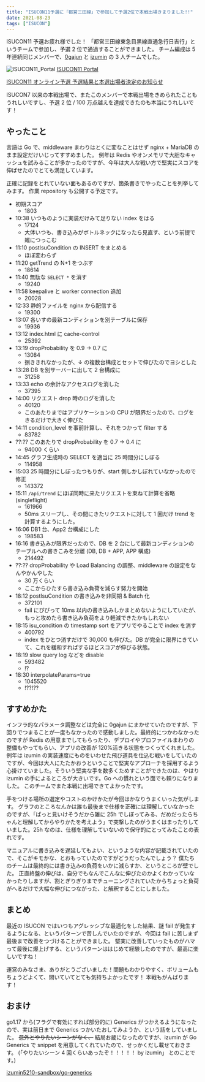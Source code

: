```yaml
---
title: "ISUCON11予選に「都営三田線」で参加して予選2位で本戦出場きまりました!!"
date: 2021-08-23
tags: ["ISUCON"]
---
```


ISUCON11 予選お疲れ様でした！
「都営三田線東急目黒線直通急行日吉行」というチームで参加し、予選 2 位で通過することができました。
チーム編成は 5 年連続同じメンバーで、[0gajun](https://twitter.com/0gajun) と [izumin](https://www.wantedly.com/id/izumin) の 3 人チームでした。

![ISUCON11_Portal](/i/ISUCON11_Portal.png)
[ISUCON11 Portal](https://portal.isucon.net/)

[ISUCON11 オンライン予選 予選結果と本選出場者決定のお知らせ](https://isucon.net/archives/56021237.html)

ISUCON7 以来の本戦出場で、またこのメンバーで本戦出場をきめられたこともうれしいですし、予選 2 位 / 100 万点越えを達成できたのも本当にうれしいです！

## やったこと

言語は Go で、middleware まわりはとくに変なことはせず nginx + MariaDB のまま設定だけいじってすすめました。
例年は Redis やオンメモリで大胆なキャッシュを試みることが多かったのですが、今年は大人な戦い方で堅実にスコアを伸ばせたのでとても満足しています。

正確に記録をとれていない面もあるのですが、箇条書きでやったことを列挙してみます。
作業 repository も公開する予定です。

- 初期スコア
  - 1803
- 10:38 いつものように実装だけみて足りない index をはる
  - 17124
  - 大体いつも、書き込みがボトルネックになったら見直す、という前提で雑につっこむ
- 11:10 postIsuCondition の INSERT をまとめる
  - ほぼ変わらず
- 11:20 getTrend の N+1 をつぶす
  - 18614
- 11:40 無駄な `SELECT *` を消す
  - 19240
- 11:58 keepalive と worker connection 追加
  - 20028
- 12:33 静的ファイルを nginx から配信する
  - 19300
- 13:07 各いすの最新コンディションを別テーブルに保存
  - 19936
- 13:12 index.html に cache-control
  - 25392
- 13:19 dropProbability を 0.9 → 0.7 に
  - 13084
  - 捌ききれなかったが、↓ の複数台構成とセットで伸びたのでヨシとした
- 13:28 DB を別サーバーに出して 2 台構成に
  - 31258
- 13:33 echo の余計なアクセスログを消した
  - 37395
- 14:00 リクエスト drop 時のログを消した
  - 40120
  - このあたりまではアプリケーションの CPU が限界だったので、ログをきるだけで大きく伸びた
- 14:11 condition_level を事前計算し、それをつかって filter する
  - 83782
- ??:?? このあたりで dropProbability を 0.7 → 0.4 に
  - 94000 くらい
- 14:45 グラフ生成時の SELECT を適当に 25 時間分にしぼる
  - 114958
- 15:03 25 時間分にしぼったつもりが、start 側しかしぼれていなかったので修正
  - 143372
- 15:11 `/api/trend` にほぼ同時に来たリクエストを束ねて計算を省略(singleflight)
  - 161966
  - 50ms スリープし、その間にきたリクエストに対して 1 回だけ trend を計算するようにした。
- 16:06 DB1 台、App2 台構成にした
  - 198583
- 16:16 書き込みが限界だったので、DB を 2 台にして最新コンディションのテーブルへの書きこみを分離 (DB, DB + APP, APP 構成)
  - 214492
- ??:?? dropProbability や Load Balancing の調整、middleware の設定をなんやかんやした
  - 30 万くらい
  - ここからひたすら書き込み負荷を減らす努力を開始
- 18:12 postIsuCondition の書き込みを非同期 & Batch 化
  - 372101
  - fail にびびって 10ms 以内の書き込みしかまとめないようにしていたが、もっと攻めたら書き込み負荷をより軽減できたかもしれない
- 18:15 isu_condition の timestamp sort をアプリでやることで index を消す
  - 400792
  - index をひとつ消すだけで 30,000 も伸びた。DB が完全に限界にきていて、これを緩和すればするほどスコアが伸びる状態。
- 18:19 slow query log などを disable
  - 593482
  - !?
- 18:30 interpolateParams=true
  - 1045520
  - !??!??

## すすめかた

インフラ的なパラメータ調整などは完全に 0gajun にまかせていたのですが、下回りでつまることが一度もなかったので感動しました。最終的につかわなかったのですが Redis の用意までしてもらったり、デプロイやプロファイルまわりの整備もやってもらい、アプリの改善が 120%活きる状態をつくってくれました。
例年は izumin の実装速度にものをいわせた飛び道具を仕込む戦いをしていたのですが、今回は大人にたたかおうということで堅実なアプローチを採用するよう心掛けていました。そういう堅実な手を数多くためすことができたのは、やはり izumin の手によるところが大きいです。Go への慣れという面でも頼りになりました。
このチームでまた本戦に出場できてよかったです。

手をつける場所の選定やコストのかけかたが今回はかなりうまくいった気がします。
グラフのところなんかは誰も最後まで仕様を正確には理解していなかったのですが、「ぱっと見いけそうだから雑に 25h でしぼってみる、だめだったらちゃんと理解してからやりかたを考えよう」で突撃したのがうまくはまったりしていました。25h なのは、仕様を理解していないので保守的にとってみたことの表れです。

マニュアルに書き込みを遅延してもよい、というような内容が記載されていたので、そこがキモかな、とおもっていたのですがどうだったんでしょう？
僕たちのチームは最終的には書き込みの負荷をいかに減らすか、というところが壁でした。
正直終盤の伸びは、自分でもなんでこんなに伸びたのかよくわかっていなかったりしますが、割とぎりぎりまでチューニングされていたからちょっと負荷がへるだけで大幅な伸びにつながった、と解釈することにしました。

## まとめ

最近の ISUCON ではいつもアグレッシブな最適化をした結果、謎 fail が発生するようになる、というパターンで苦しんでいたのですが、今回は fail に苦しまず最後まで改善をつづけることができました。
堅実に改善していったものがハマって最後に爆上げする、というパターンははじめて経験したのですが、最高に楽しいですね！

運営のみなさま、ありがとうございました！問題もわかりやすく、ボリュームもちょうどよくて、問いていてとても気持ちよかったです！
本戦もがんばります！

## おまけ

go1.17 から(フラグで有効にすれば部分的に) Generics がつかえるようになったので、実は前日まで Generics つかいたおしてみようか、という話をしていました。
~~意外とやりたいシーンがなく、~~ 結局お蔵になったのですが、izumin が Go Generics で snippet を用意してくれていたので、せっかくだし載せておきます。
(「やりたいシーン 4 回くらいあったぞ！！！！！ by izumin」 とのことです。)

[izumin5210-sandbox/go-generics](https://github.com/izumin5210-sandbox/go-generics)
